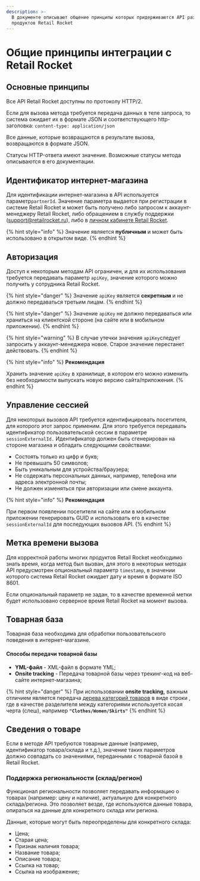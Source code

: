 ```yaml
---
description: >-
  В документе описывают общение принципы которых придерживаются API разных
  продуктов Retail Rocket
---
```


# Общие принципы интеграции с Retail Rocket

## Основные принципы

Все API Retail Rocket доступны по протоколу HTTP/2.

Если для вызова метода требуется передача данных в теле запроса, то система ожидает их в формате JSON и соответствующего http-заголовка: `content-type: application/json`

Все данные, которые возвращаются в результате вызова, возвращаются в формате JSON.

Статусы HTTP-ответа имеют значение. Возможные статусы метода описываются в его документации.

## **Идентификатор интернет-магазина**

Для идентификации интернет-магазина в API используется параметр`partnerId`.  Значение параметра выдается при регистрации в системе Retail Rocket и может быть получено либо запросом к аккаунт-менеджеру Retail Rocket, либо обращением в службу поддержки \(support@retailrocket.ru\), либо в [личном кабинете Retail Rocket](https://my.retailrocket.ru).

{% hint style="info" %}
Значение является **публичным** и может быть использовано в открытом виде.
{% endhint %}

## Авторизация

Доступ к некоторым методам API ограничен, и для их использования требуется передавать параметр `apiKey`, значение которого можно получить у сотрудника Retail Rocket.

{% hint style="danger" %}
Значение `apiKey` является **секретным** и не должно передаваться третьим лицам.
{% endhint %}

{% hint style="danger" %}
Значение `apiKey` не должно передаваться или храниться на клиентской стороне \(на сайте или в мобильном приложении\).
{% endhint %}

{% hint style="warning" %}
В случае утечки значения `apiKey`следует запросить у аккаунт-менеджера новое. Старое значение перестанет действовать.
{% endhint %}

{% hint style="info" %}
**Рекомендация**

Хранить значение `apiKey` в хранилище, в котором его можно изменить без необходимости выпускать новую версию сайта/приложения.
{% endhint %}

## **Управление сессией**

Для некоторых вызовов API требуется идентифицировать посетителя, для которого этот запрос применим. Для этого требуется передавать идентификатор пользовательской сессии в параметре `sessionExternalId.` Идентификатор должен быть сгенерирован на стороне магазина и обладать следующими свойствами:

* Состоять только из цифр и букв;
* Не превышать 50 символов;
* Быть уникальным для устройства/браузера;
* Не содержать персональных данных, например, телефона или адреса электронной почты;
* Не должен изменяться при авторизации или смене аккаунта.

{% hint style="info" %}
**Рекомендация**

При первом появлении посетителя на сайте или в мобильном приложении генерировать GUID и использовать его в качестве `sessionExternalId` для последующих вызовов API.
{% endhint %}

## Метка времени вызова

Для корректной работы многих продуктов Retail Rocket необходимо знать время, когда метод был вызван, для этого в некоторых методах API предусмотрен опциональный параметр `timestamp`, в значении которого система Retail Rocket ожидает дату и время в формате ISO 8601.

Если опциональный параметр не задан, то в качестве временной метки будет использовано серверное время Retail Rocket на момент вызова.

## Товарная база

Товарная база необходима для обработки пользовательского поведения в интернет-магазине. 

#### Способы передачи товарной базы

* **YML-файл** - XML-файл в формате YML;
* **Onsite tracking** - Передача товарной базы через трекинг-код на веб-сайте интернет-магазина;

{% hint style="danger" %}
При использовании **onsite tracking,** важным отличием является передача [дерева категорий товаров](../#derevo-tovarnykh-kategorii) в виде строки , где в качестве разделителя между категориями используется косая черта \(слеш\), например **`"Clothes/Women/Skirts"`**
{% endhint %}

## Сведения о товаре

Если в методе API требуются товарные данные \(например, идентификатор товара/склада и т.д.\), значение таких параметров должно совпадать со значениями, переданными с товарной базой в Retail Rocket.

### Поддержка региональности \(склад/регион\)

Функционал региональности позволяет передавать информацию о товарах \(например: цену и наличие\), актуальную для конкретного склада/региона. Это позволяет везде, где используются данные товара, опираться на данные для конкретного склада или региона. 

Данные, которые могут быть переопределены для конкретного склада:

* Цена;
* Старая цена;
* Признак наличия товара;
* Название товара;
* Описание товара;
* Ссылка на товар;
* Ссылка на изображение;



